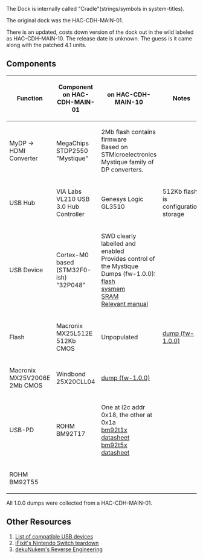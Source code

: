 The Dock is internally called "Cradle"(strings/symbols in
system-titles).

The original dock was the HAC-CDH-MAIN-01.

There is an updated, costs down version of the dock out in the wild
labeled as HAC-CDH-MAIN-10. The release date is unknown. The guess is it
came along with the patched 4.1 units.

## Components

<table>
<thead>
<tr class="header">
<th><p>Function</p></th>
<th><p>Component on HAC-CDH-MAIN-01</p></th>
<th><p>on HAC-CDH-MAIN-10</p></th>
<th><p>Notes</p></th>
</tr>
</thead>
<tbody>
<tr class="odd">
<td><p>MyDP -&gt; HDMI Converter</p></td>
<td><p>MegaChips STDP2550 "Mystique"</p></td>
<td><p>2Mb flash contains firmware<br />
Based on STMicroelectronics Mystique family of DP converters.</p></td>
<td></td>
</tr>
<tr class="even">
<td><p>USB Hub</p></td>
<td><p>VIA Labs VL210 USB 3.0 Hub Controller</p></td>
<td><p>Genesys Logic GL3510</p></td>
<td><p>512Kb flash is configuration storage</p></td>
</tr>
<tr class="odd">
<td><p>USB Device</p></td>
<td><p>Cortex-M0 based (STM32F0-ish)<br />
"32P048"</p></td>
<td><p>SWD clearly labelled and enabled<br />
Provides control of the Mystique<br />
Dumps (fw-1.0.0):<br />
<a href=":File:Dock.stm.08000000-08008000.bin.md" title="wikilink">flash</a><br />
<a href=":File:Dock.stm.1fffc400-1ffffc00.bin.md" title="wikilink">sysmem</a><br />
<a href=":File:Dock.stm.20000000-20001800.bin.md" title="wikilink">SRAM</a><br />
<a href="http://www.st.com/content/ccc/resource/technical/document/reference_manual/c2/f8/8a/f2/18/e6/43/96/DM00031936.pdf/files/DM00031936.pdf/jcr:content/translations/en.DM00031936.pdf">Relevant manual</a></p></td>
<td></td>
</tr>
<tr class="even">
<td><p>Flash</p></td>
<td><p>Macronix MX25L512E 512Kb CMOS</p></td>
<td><p>Unpopulated</p></td>
<td><p><a href=":File:Dock.512K.bin.md" title="wikilink">dump (fw-1.0.0)</a></p></td>
</tr>
<tr class="odd">
<td><p>Macronix MX25V2006E 2Mb CMOS</p></td>
<td><p>Windbond 25X20CLL04</p></td>
<td><p><a href=":File:Dock.2M.bin.md" title="wikilink">dump (fw-1.0.0)</a></p></td>
<td></td>
</tr>
<tr class="even">
<td><p>USB-PD</p></td>
<td><p>ROHM BM92T17</p></td>
<td><p>One at i2c addr 0x18, the other at 0x1a<br />
<a href="http://www.rohm.com/web/global/datasheet/BM92T10MWV/bm92t10mwv-e">bm92t1x datasheet</a><br />
<a href="http://www.rohm.com/web/global/datasheet/BM92T50MWV/bm92t50mwv-e">bm92t5x datasheet</a></p></td>
<td></td>
</tr>
<tr class="odd">
<td><p>ROHM BM92T55</p></td>
<td></td>
<td></td>
<td></td>
</tr>
</tbody>
</table>

All 1.0.0 dumps were collected from a HAC-CDH-MAIN-01.

## Other Resources

1.  [List of compatible USB
    devices](List%20of%20compatible%20USB%20devices.md "wikilink")
2.  [iFixit's Nintendo Switch
    teardown](https://www.ifixit.com/Teardown/Nintendo+Switch+Teardown/78263)
3.  [dekuNukem's Reverse
    Engineering](https://github.com/dekuNukem/Nintendo_Switch_Reverse_Engineering)
